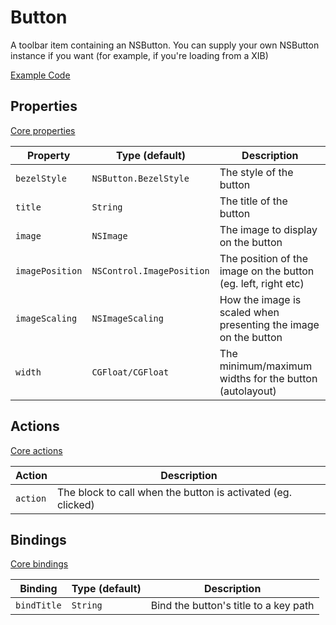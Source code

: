 # Button

A toolbar item containing an NSButton. You can supply your own NSButton instance if you want (for example, if you're loading from a XIB)

[Example Code](../Demos/DSFToolbar%20Demo/DSFToolbar%20Demo/panes/ButtonViewController.swift)


## Properties

[Core properties](core.md)

| Property   | Type (default)     |  Description |
|----------|-------------|------|
| `bezelStyle`  | `NSButton.BezelStyle` | The style of the button |
| `title`  | `String`    | The title of the button |
| `image`  | `NSImage`    | The image to display on the button |
| `imagePosition`  | `NSControl.ImagePosition`    | The position of the image on the button (eg. left, right etc) |
| `imageScaling`  | `NSImageScaling`    | How the image is scaled when presenting the image on the button |
| `width`  | `CGFloat/CGFloat` | The minimum/maximum widths for the button (autolayout) |

## Actions

[Core actions](core.md)

| Action    | Description |
|-----------|---------------------|
| `action`  | The block to call when the button is activated (eg. clicked)  |

## Bindings

[Core bindings](core.md)

| Binding   | Type (default)     |  Description |
|----------|-------------|-------------|
| `bindTitle` | `String` | Bind the button's title to a key path
